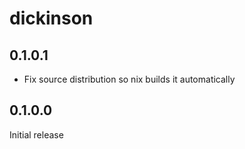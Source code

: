 # dickinson

## 0.1.0.1

  * Fix source distribution so nix builds it automatically

## 0.1.0.0

Initial release
